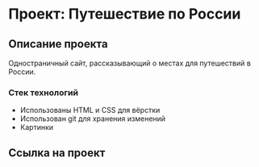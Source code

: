 # Проект: Путешествие по России
## Описание проекта
Одностраничный сайт, рассказывающий о местах для путешествий в России.
### Стек технологий
* Использованы HTML и CSS для вёрстки
* Использован git для хранения изменений
* Картинки
## Ссылка на проект
